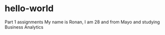 # hello-world
Part 1 assignments
My name is Ronan, I am 28 and from Mayo and studying Business Analytics
